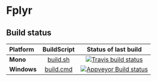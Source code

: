 
# Fplyr

## Build status

| Platform |  BuildScript | Status of last build |
| :------ | :------: | :------: |
| **Mono** | [build.sh](https://github.com/L2Analytics/Fplyr/blob/master/build.sh) | [![Travis build status](https://travis-ci.org/L2Analytics/Fplyr.svg?branch=master)](https://travis-ci.org/L2Analytics/Fplyr) |
| **Windows** | [build.cmd](https://github.com/L2Analytics/Fplyr/blob/master/build.cmd) | [![Appveyor Build status](https://ci.appveyor.com/api/projects/status/mnauq2l29xlb8h9g/branch/master?svg=true)](https://ci.appveyor.com/project/MartinJLenardon/fplyr/branch/master) |